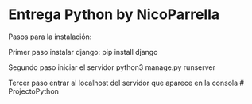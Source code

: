 # Entrega Python by NicoParrella

Pasos para la instalación: 

Primer paso instalar django: pip install django

Segundo paso iniciar el servidor python3 manage.py runserver

Tercer paso entrar al localhost del servidor que aparece en la consola
#   P r o j e c t o P y t h o n  
 